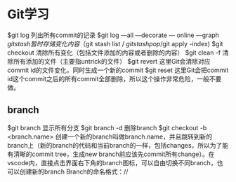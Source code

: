 # Git学习


$git log 列出所有commit的记录
$git log —all —decorate — online —graph
$git stash 暂时存储变化内容 （$git stash list / $git stash pop /$git apply -index)
$git checkout 清除所有变化（包括文件添加的内容或者删除的内容）
$git clean -f 清除所有添加的文件（主要指untrick的文件）
$git revert <commit id> 这里Git会清除对应commit id的文件变化，同时生成一个新的commit 
$git reset <commit id> 这里Git会把commit id这个commit之后的所有commit全部删除，所以这个操作非常危险，一般不要做。

## branch
$git branch 显示所有分支
$git branch -d 删除branch
$git checkout -b <branch.name> 创建一个新的branch叫做branch.name，并且跳转到新的branch上（新的branch的代码和当前branch的一样，包括changes，所以为了能有清晰的commit tree，生成new branch前应该先commit所有change）。在vscode内，直接点击界面右下角的branch图标，可以自由切换不同branch，也可以创建新的branch
Branch的命名格式：<type>/<ticket-number>/<title> 例如： feat/JR-101/create-header-for-home-page
$git checkout <branch.name>  可以切换到目标branch

## stash（抽屉功能）
$git stash list
$git stash save ‘add file2’ 把track文件的改动暂时存储起来。
$git stash pop 弹出最近抽屉内的代码

## 如何merge branch

我们到master-branch上，然后输入$git merge <target.branch.name>，我们就把<target.branch.name> merge到master-branch上了

### 22/05/2023
Git分为：工作区，缓存区（staged changes），repo。三个区域。
一般通过git status检查工作区内和缓存区内有什么文件。通过git add把文件从工作区放入缓存区，然后通过git commit把文件从缓存区存入repo。这个也可以在vscode内的source control来看。

#### 误删：
- 本身checkout就是还原到最近commit的版本，所以当我们误删了文件x后，我们可以用git checkout — <x>就可以让文件重新还原。
#### 没有add前：
- 我们用git checkout — <file.name> 把撤销工作区某个文件的改动（或者在source control内的changes点击discard change）
#### 没有commit前：
- 我们用git reset head <file.name> 我们可以把文件从缓存区（staged change)放回到工作区(changes)。（或者在source control内的staged changes点击减号（➖））。
#### 已经commit后：
- $git reset HEAD^回退到上个版本，内容回到工作区 (感觉这个好用一点）
- $git reset —soft HEAD~1 回退到上个版本，内容回到staged changes
- $git reset —hard HEAD~1 回退到上个版本，改变的内容清空
- $git reset <commit.ID> 回退到指定版本，改变的内容清空

## 如何在把本地的repo链接到自己的GitHub，然后push？
1. 在Github建一个new repo（最好跟自己本地的文件同名）

### 本地(local)
比入你打算上传一个 本地project：my-project
1. cd my-project
2. git init
3. git add .
4. git commit -m 'first commit'
5. git remote add origin https://github.com/<your GitHub Acount>/my-project
6. git push origin main